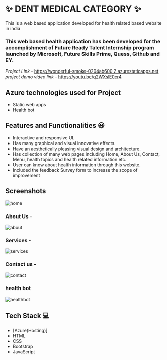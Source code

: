 # ✨  DENT MEDICAL CATEGORY ✨

This is a web based application developed for health related based website in india

### This web based health application has been developed for the accomplishment of Future Ready Talent Internship program launched by Microsoft, Future Skills Prime, Quess, Github and EY.

*Project Link* - https://wonderful-smoke-0204ab600.2.azurestaticapps.net
*project demo video link* - https://youtu.be/q2WXslE0cr4

## Azure technologies used for Project

- Static web apps
- Health bot

## Features and Functionalities 😃

- Interactive and responsive UI.
- Has many graphical and visual innovative effects.
- Have an aesthetically pleasing visual design and architecture.
- Has collection of many web pages including Home, About Us, Contact, Menu, health topics and health related information etc.
- User can know about health information through this website.
- Included the feedback Survey form to increase the scope of improvement 

## Screenshots

![home](https://user-images.githubusercontent.com/121504747/210080813-28d3ac5a-7956-4e47-b1ce-7669f6db9072.png)

### About Us -

![about](https://user-images.githubusercontent.com/121504747/210080865-5715622a-d8a4-4c1d-b4dd-b74b7945c850.png)

### Services -
![services](https://user-images.githubusercontent.com/121504747/210080933-d79a30e0-6bff-4966-8601-9ae882e7e7fb.png)

### Contact us -

![contact](https://user-images.githubusercontent.com/121504747/210080944-5c22af73-2548-4574-8577-91956ffd4d2e.png)

### health bot
![healthbot](https://user-images.githubusercontent.com/121504747/210080957-b838248a-bb07-4b1d-82a3-cdc0360d5f9d.png)

## Tech Stack 💻

- [Azure(Hosting)]
- HTML
- CSS
- Bootstrap
- JavaScript
